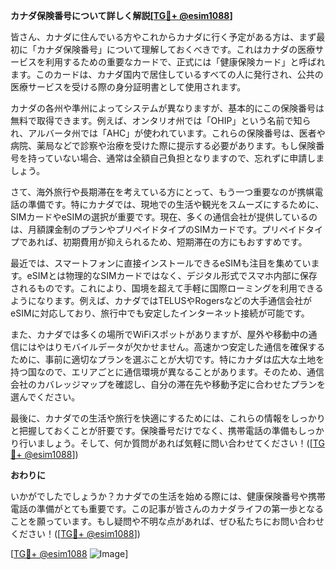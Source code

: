 **カナダ保険番号について詳しく解説[[TG💪+ @esim1088](https://t.me/s/esim1088)]**

皆さん、カナダに住んでいる方やこれからカナダに行く予定がある方は、まず最初に「カナダ保険番号」について理解しておくべきです。これはカナダの医療サービスを利用するための重要なカードで、正式には「健康保険カード」と呼ばれます。このカードは、カナダ国内で居住しているすべての人に発行され、公共の医療サービスを受ける際の身分証明書として使用されます。

カナダの各州や準州によってシステムが異なりますが、基本的にこの保険番号は無料で取得できます。例えば、オンタリオ州では「OHIP」という名前で知られ、アルバータ州では「AHC」が使われています。これらの保険番号は、医者や病院、薬局などで診察や治療を受けた際に提示する必要があります。もし保険番号を持っていない場合、通常は全額自己負担となりますので、忘れずに申請しましょう。

さて、海外旅行や長期滞在を考えている方にとって、もう一つ重要なのが携帺電話の準備です。特にカナダでは、現地での生活や観光をスムーズにするために、SIMカードやeSIMの選択が重要です。現在、多くの通信会社が提供しているのは、月額課金制のプランやプリペイドタイプのSIMカードです。プリペイドタイプであれば、初期費用が抑えられるため、短期滞在の方にもおすすめです。

最近では、スマートフォンに直接インストールできるeSIMも注目を集めています。eSIMとは物理的なSIMカードではなく、デジタル形式でスマホ内部に保存されるものです。これにより、国境を超えて手軽に国際ローミングを利用できるようになります。例えば、カナダではTELUSやRogersなどの大手通信会社がeSIMに対応しており、旅行中でも安定したインターネット接続が可能です。

また、カナダでは多くの場所でWiFiスポットがありますが、屋外や移動中の通信にはやはりモバイルデータが欠かせません。高速かつ安定した通信を確保するために、事前に適切なプランを選ぶことが大切です。特にカナダは広大な土地を持つ国なので、エリアごとに通信環境が異なることがあります。そのため、通信会社のカバレッジマップを確認し、自分の滞在先や移動予定に合わせたプランを選んでください。

最後に、カナダでの生活や旅行を快適にするためには、これらの情報をしっかりと把握しておくことが肝要です。保険番号だけでなく、携帯電話の準備もしっかり行いましょう。そして、何か質問があれば気軽に問い合わせてください！([[TG💪+ @esim1088](https://t.me/s/esim1088)])

**おわりに**

いかがでしたでしょうか？カナダでの生活を始める際には、健康保険番号や携帯電話の準備がとても重要です。この記事が皆さんのカナダライフの第一歩となることを願っています。もし疑問や不明な点があれば、ぜひ私たちにお問い合わせください！([[TG💪+ @esim1088](https://t.me/s/esim1088)])

[[TG💪+ @esim1088](https://t.me/s/esim1088) ![Image](https://i.postimg.cc/Y0z9fWf4/image.png)]